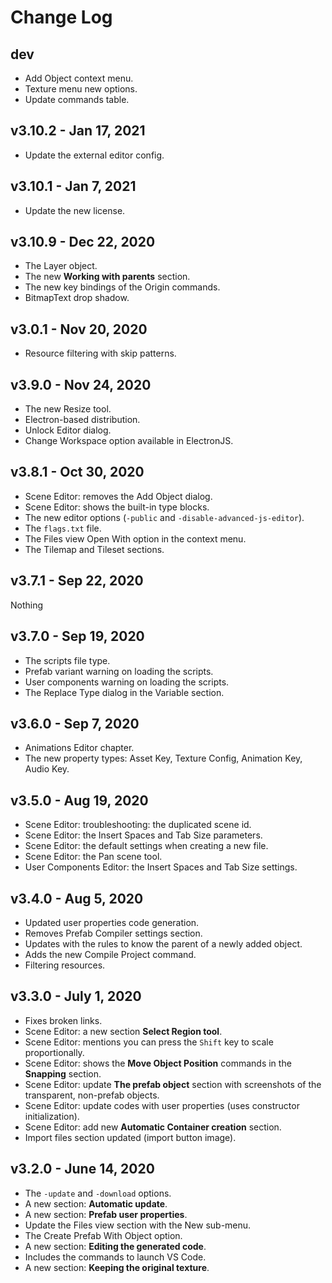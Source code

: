 # Change Log

## dev

* Add Object context menu.
* Texture menu new options.
* Update commands table.

## v3.10.2 - Jan 17, 2021

* Update the external editor config.

## v3.10.1 - Jan 7, 2021

* Update the new license.

## v3.10.9 - Dec 22, 2020

* The Layer object.
* The new **Working with parents** section.
* The new key bindings of the Origin commands.
* BitmapText drop shadow.

## v3.0.1 - Nov 20, 2020

* Resource filtering with skip patterns.

## v3.9.0 - Nov 24, 2020 

* The new Resize tool.
* Electron-based distribution.
* Unlock Editor dialog.
* Change Workspace option available in ElectronJS.

## v3.8.1 - Oct 30, 2020

* Scene Editor: removes the Add Object dialog.
* Scene Editor: shows the built-in type blocks.
* The new editor options (`-public` and `-disable-advanced-js-editor`).
* The ``flags.txt`` file.
* The Files view Open With option in the context menu.
* The Tilemap and Tileset sections.

## v3.7.1 - Sep 22, 2020

Nothing

## v3.7.0 - Sep 19, 2020

* The scripts file type.
* Prefab variant warning on loading the scripts.
* User components warning on loading the scripts.
* The Replace Type dialog in the Variable section.

## v3.6.0 - Sep 7, 2020

* Animations Editor chapter.
* The new property types: Asset Key, Texture Config, Animation Key, Audio Key.

## v3.5.0 - Aug 19, 2020

* Scene Editor: troubleshooting: the duplicated scene id.
* Scene Editor: the Insert Spaces and Tab Size parameters.
* Scene Editor: the default settings when creating a new file.
* Scene Editor: the Pan scene tool.
* User Components Editor: the Insert Spaces and Tab Size settings.

## v3.4.0 - Aug 5, 2020

* Updated user properties code generation.
* Removes Prefab Compiler settings section.
* Updates with the rules to know the parent of a newly added object.
* Adds the new Compile Project command.
* Filtering resources.

## v3.3.0 - July 1, 2020

* Fixes broken links.
* Scene Editor: a new section **Select Region tool**.
* Scene Editor: mentions you can press the ``Shift`` key to scale proportionally.
* Scene Editor: shows the **Move Object Position** commands in the **Snapping** section.
* Scene Editor: update **The prefab object** section with screenshots of the transparent, non-prefab objects.
* Scene Editor: update codes with user properties (uses constructor initialization).
* Scene Editor: add new **Automatic Container creation** section.
* Import files section updated (import button image).

## v3.2.0 - June 14, 2020

* The `-update` and `-download` options.
* A new section: **Automatic update**.
* A new section: **Prefab user properties**.
* Update the Files view section with the New sub-menu.
* The Create Prefab With Object option.
* A new section: **Editing the generated code**.
* Includes the commands to launch VS Code.
* A new section: **Keeping the original texture**.
